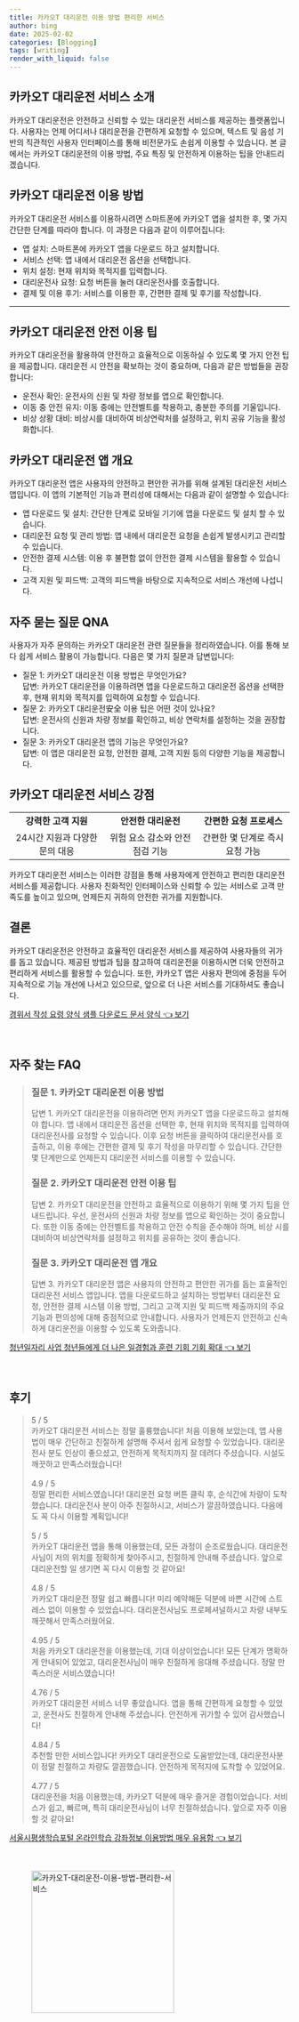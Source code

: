 ```yaml
---
title: 카카오T 대리운전 이용 방법 편리한 서비스
author: bing
date: 2025-02-02
categories: [Blogging]
tags: [writing]
render_with_liquid: false
---
```



<h2 id='카카오T 대리운전 소개'>카카오T 대리운전 서비스 소개</h2>

<p>카카오T 대리운전은 안전하고 신뢰할 수 있는 대리운전 서비스를 제공하는 플랫폼입니다. 사용자는 언제 어디서나 대리운전을 간편하게 요청할 수 있으며, 텍스트 및 음성 기반의 직관적인 사용자 인터페이스를 통해 비전문가도 손쉽게 이용할 수 있습니다. 본 글에서는 카카오T 대리운전의 이용 방법, 주요 특징 및 안전하게 이용하는 팁을 안내드리겠습니다.</p>

<h2 id='이용 방법'>카카오T 대리운전 이용 방법</h2>

<p>카카오T 대리운전 서비스를 이용하시려면 스마트폰에 카카오T 앱을 설치한 후, 몇 가지 간단한 단계를 따라야 합니다. 이 과정은 다음과 같이 이루어집니다:</p>

<ul>
    <li>앱 설치: 스마트폰에 카카오T 앱을 다운로드 하고 설치합니다.</li>
    <li>서비스 선택: 앱 내에서 대리운전 옵션을 선택합니다.</li>
    <li>위치 설정: 현재 위치와 목적지를 입력합니다.</li>
    <li>대리운전사 요청: 요청 버튼을 눌러 대리운전사를 호출합니다.</li>
    <li>결제 및 이용 후기: 서비스를 이용한 후, 간편한 결제 및 후기를 작성합니다.</li>
</ul>

<hr />

<h2 id='안전 이용 팁'>카카오T 대리운전 안전 이용 팁</h2>

<p>카카오T 대리운전을 활용하여 안전하고 효율적으로 이동하실 수 있도록 몇 가지 안전 팁을 제공합니다. 대리운전 시 안전을 확보하는 것이 중요하며, 다음과 같은 방법들을 권장합니다:</p>

<ul>
    <li>운전사 확인: 운전사의 신원 및 차량 정보를 앱으로 확인합니다.</li>
    <li>이동 중 안전 유지: 이동 중에는 안전벨트를 착용하고, 충분한 주의를 기울입니다.</li>
    <li>비상 상황 대비: 비상시를 대비하여 비상연락처를 설정하고, 위치 공유 기능을 활성화합니다.</li>
</ul>

<h2 id='카카오T 대리운전 앱 개요'>카카오T 대리운전 앱 개요</h2>

<p>카카오T 대리운전 앱은 사용자의 안전하고 편안한 귀가를 위해 설계된 대리운전 서비스 앱입니다. 이 앱의 기본적인 기능과 편리성에 대해서는 다음과 같이 설명할 수 있습니다:</p>

<ul>
    <li>앱 다운로드 및 설치: 간단한 단계로 모바일 기기에 앱을 다운로드 및 설치 할 수 있습니다.</li>
    <li>대리운전 요청 및 관리 방법: 앱 내에서 대리운전 요청을 손쉽게 발생시키고 관리할 수 있습니다.</li>
    <li>안전한 결제 시스템: 이용 후 불편함 없이 안전한 결제 시스템을 활용할 수 있습니다.</li>
    <li>고객 지원 및 피드백: 고객의 피드백을 바탕으로 지속적으로 서비스 개선에 나섭니다.</li>
</ul>

<h2 id='자주 묻는 질문'>자주 묻는 질문 QNA</h2>

<p>사용자가 자주 문의하는 카카오T 대리운전 관련 질문들을 정리하였습니다. 이를 통해 보다 쉽게 서비스 활용이 가능합니다. 다음은 몇 가지 질문과 답변입니다:</p>

<ul>
    <li>질문 1: 카카오T 대리운전 이용 방법은 무엇인가요? 
        <br>답변: 카카오T 대리운전을 이용하려면 앱을 다운로드하고 대리운전 옵션을 선택한 후, 현재 위치와 목적지를 입력하여 요청할 수 있습니다.</li>
    <li>질문 2: 카카오T 대리운전安全 이용 팁은 어떤 것이 있나요? 
        <br>답변: 운전사의 신원과 차량 정보를 확인하고, 비상 연락처를 설정하는 것을 권장합니다.</li>
    <li>질문 3: 카카오T 대리운전 앱의 기능은 무엇인가요?
        <br>답변: 이 앱은 대리운전 요청, 안전한 결제, 고객 지원 등의 다양한 기능을 제공합니다.</li>
</ul>

<h2 id='서비스 강점'>카카오T 대리운전 서비스 강점</h2>

<table>
    <tr>
        <td style="text-align: center; height: 17px;"><b>강력한 고객 지원</b></td>
        <td style="text-align: center; height: 17px;"><b>안전한 대리운전</b></td>
        <td style="text-align: center; height: 17px;"><b>간편한 요청 프로세스</b></td>
    </tr>
    <tr>
        <td style="text-align: center; height: 17px;">24시간 지원과 다양한 문의 대응</td>
        <td style="text-align: center; height: 17px;">위험 요소 감소와 안전 점검 기능</td>
        <td style="text-align: center; height: 17px;">간편한 몇 단계로 즉시 요청 가능</td>
    </tr>
</table>

<p>카카오T 대리운전 서비스는 이러한 강점을 통해 사용자에게 안전하고 편리한 대리운전 서비스를 제공합니다. 사용자 친화적인 인터페이스와 신뢰할 수 있는 서비스로 고객 만족도를 높이고 있으며, 언제든지 귀하의 안전한 귀가를 지원합니다.</p>

<h2 id='결론'>결론</h2>

<p>카카오T 대리운전은 안전하고 효율적인 대리운전 서비스를 제공하여 사용자들의 귀가를 돕고 있습니다. 제공된 방법과 팁을 참고하여 대리운전을 이용하시면 더욱 안전하고 편리하게 서비스를 활용할 수 있습니다. 또한, 카카오T 앱은 사용자 편의에 중점을 두어 지속적으로 기능 개선에 나서고 있으므로, 앞으로 더 나은 서비스를 기대하셔도 좋습니다.</p>


<p><a class="click-button" title="경위서 작성 요령 양식 샘플 다운로드 문서 양식" href="https://blackassets.github.io/posts/%EA%B2%BD%EC%9C%84%EC%84%9C-%EC%9E%91%EC%84%B1-%EC%9A%94%EB%A0%B9-%EC%96%91%EC%8B%9D-%EC%83%98%ED%94%8C-%EB%8B%A4%EC%9A%B4%EB%A1%9C%EB%93%9C-%EB%AC%B8%EC%84%9C-%EC%96%91%EC%8B%9D/" rel="dofollow">경위서 작성 요령 양식 샘플 다운로드 문서 양식 👈 보기</a></p><br>
<h2 id='자주_찾는_FAQ'>자주 찾는 FAQ</h2>
<div itemscope="" itemtype="https://schema.org/FAQPage">
<blockquote>
<div itemscope="" itemprop="mainEntity" itemtype="https://schema.org/Question">
<h3 itemprop="name">질문 1. 카카오T 대리운전 이용 방법</h3>
<div itemscope="" itemprop="acceptedAnswer" itemtype="https://schema.org/Answer">
<span itemprop="text">
<p>답변 1. 카카오T 대리운전을 이용하려면 먼저 카카오T 앱을 다운로드하고 설치해야 합니다. 앱 내에서 대리운전 옵션을 선택한 후, 현재 위치와 목적지를 입력하여 대리운전사를 요청할 수 있습니다. 이후 요청 버튼을 클릭하여 대리운전사를 호출하고, 이용 후에는 간편한 결제 및 후기 작성을 마무리할 수 있습니다. 간단한 몇 단계만으로 언제든지 대리운전 서비스를 이용할 수 있습니다.</p>
</span>
</div>
</div>
<div itemscope="" itemprop="mainEntity" itemtype="https://schema.org/Question">
<h3 itemprop="name">질문 2. 카카오T 대리운전 안전 이용 팁</h3>
<div itemscope="" itemprop="acceptedAnswer" itemtype="https://schema.org/Answer">
<span itemprop="text">
<p>답변 2. 카카오T 대리운전을 안전하고 효율적으로 이용하기 위해 몇 가지 팁을 안내드립니다. 우선, 운전사의 신원과 차량 정보를 앱으로 확인하는 것이 중요합니다. 또한 이동 중에는 안전벨트를 착용하고 안전 수칙을 준수해야 하며, 비상 시를 대비하여 비상연락처를 설정하고 위치를 공유하는 것이 좋습니다.</p>
</span>
</div>
</div>
<div itemscope="" itemprop="mainEntity" itemtype="https://schema.org/Question">
<h3 itemprop="name">질문 3. 카카오T 대리운전 앱 개요</h3>
<div itemscope="" itemprop="acceptedAnswer" itemtype="https://schema.org/Answer">
<span itemprop="text">
<p>답변 3. 카카오T 대리운전 앱은 사용자의 안전하고 편안한 귀가를 돕는 효율적인 대리운전 서비스 앱입니다. 앱을 다운로드하고 설치하는 방법부터 대리운전 요청, 안전한 결제 시스템 이용 방법, 그리고 고객 지원 및 피드백 제출까지의 주요 기능과 편의성에 대해 중점적으로 안내합니다. 사용자가 언제든지 안전하고 신속하게 대리운전을 이용할 수 있도록 도와줍니다.</p>
</span>
</div>
</div>
</blockquote>
</div>
<p><a class="click-button" title="청년일자리 사업 청년들에게 더 나은 일경험과 훈련 기회 기회 확대" href="https://blackassets.github.io/posts/%EC%B2%AD%EB%85%84%EC%9D%BC%EC%9E%90%EB%A6%AC-%EC%82%AC%EC%97%85-%EC%B2%AD%EB%85%84%EB%93%A4%EC%97%90%EA%B2%8C-%EB%8D%94-%EB%82%98%EC%9D%80-%EC%9D%BC%EA%B2%BD%ED%97%98%EA%B3%BC-%ED%9B%88%EB%A0%A8-%EA%B8%B0%ED%9A%8C-%EA%B8%B0%ED%9A%8C-%ED%99%95%EB%8C%80/" rel="dofollow">청년일자리 사업 청년들에게 더 나은 일경험과 훈련 기회 기회 확대 👈 보기</a></p><br>
<h2 id='후기'>후기</h2>
<div itemscope itemtype="https://schema.org/Product">
  <blockquote>
  <div itemprop="review" itemscope itemtype="https://schema.org/Review">
      <div itemprop="reviewRating" itemscope itemtype="https://schema.org/Rating"> <span itemprop="ratingValue">5</span> / <span itemprop="bestRating">5</span> </div>
      <span itemprop="reviewBody">카카오T 대리운전 서비스는 정말 훌륭했습니다! 처음 이용해 보았는데, 앱 사용법이 매우 간단하고 친절하게 설명해 주셔서 쉽게 요청할 수 있었습니다. 대리운전사 분도 인상이 좋으셨고, 안전하게 목적지까지 잘 데려다 주셨습니다. 시설도 깨끗하고 만족스러웠습니다!</span>
  </div>
  <br>
  <div itemprop="review" itemscope itemtype="https://schema.org/Review">
      <div itemprop="reviewRating" itemscope itemtype="https://schema.org/Rating"> <span itemprop="ratingValue">4.9</span> / <span itemprop="bestRating">5</span> </div>
      <span itemprop="reviewBody">정말 편리한 서비스였습니다! 대리운전 요청 버튼 클릭 후, 순식간에 차량이 도착했습니다. 대리운전사 분이 아주 친절하시고, 서비스가 깔끔하였습니다. 다음에도 꼭 다시 이용할 계획입니다!</span>
  </div>
  <br>
  <div itemprop="review" itemscope itemtype="https://schema.org/Review">
      <div itemprop="reviewRating" itemscope itemtype="https://schema.org/Rating"> <span itemprop="ratingValue">5</span> / <span itemprop="bestRating">5</span> </div>
      <span itemprop="reviewBody">카카오T 대리운전 앱을 통해 이용했는데, 모든 과정이 순조로웠습니다. 대리운전사님이 저의 위치를 정확하게 찾아주시고, 친절하게 안내해 주셨습니다. 앞으로 대리운전할 일 생기면 꼭 다시 이용할 것 같아요!</span>
  </div>
  <br>
  <div itemprop="review" itemscope itemtype="https://schema.org/Review">
      <div itemprop="reviewRating" itemscope itemtype="https://schema.org/Rating"> <span itemprop="ratingValue">4.8</span> / <span itemprop="bestRating">5</span> </div>
      <span itemprop="reviewBody">카카오T 대리운전 정말 쉽고 빠릅니다! 미리 예약해둔 덕분에 바쁜 시간에 스트레스 없이 이용할 수 있었습니다. 대리운전사님도 프로페셔널하시고 차량 내부도 깨끗해서 만족스러웠어요.</span>
  </div>
  <br>
  <div itemprop="review" itemscope itemtype="https://schema.org/Review">
      <div itemprop="reviewRating" itemscope itemtype="https://schema.org/Rating"> <span itemprop="ratingValue">4.95</span> / <span itemprop="bestRating">5</span> </div>
      <span itemprop="reviewBody">처음 카카오T 대리운전을 이용했는데, 기대 이상이었습니다! 모든 단계가 명확하게 안내되어 있었고, 대리운전사님이 매우 친절하게 응대해 주셨습니다. 정말 만족스러운 서비스였습니다!</span>
  </div>
  <br>
  <div itemprop="review" itemscope itemtype="https://schema.org/Review">
      <div itemprop="reviewRating" itemscope itemtype="https://schema.org/Rating"> <span itemprop="ratingValue">4.76</span> / <span itemprop="bestRating">5</span> </div>
      <span itemprop="reviewBody">카카오T 대리운전 서비스 너무 좋았습니다. 앱을 통해 간편하게 요청할 수 있었고, 운전사도 친절하게 안내해 주셨습니다. 안전하게 귀가할 수 있어 감사했습니다!</span>
  </div>
  <br>
  <div itemprop="review" itemscope itemtype="https://schema.org/Review">
      <div itemprop="reviewRating" itemscope itemtype="https://schema.org/Rating"> <span itemprop="ratingValue">4.84</span> / <span itemprop="bestRating">5</span> </div>
      <span itemprop="reviewBody">추천할 만한 서비스입니다! 카카오T 대리운전으로 도움받았는데, 대리운전사분이 정말 친절하고 차량도 깔끔했습니다. 안전하게 목적지에 도착할 수 있었어요.</span>
  </div>
  <br>
  <div itemprop="review" itemscope itemtype="https://schema.org/Review">
      <div itemprop="reviewRating" itemscope itemtype="https://schema.org/Rating"> <span itemprop="ratingValue">4.77</span> / <span itemprop="bestRating">5</span> </div>
      <span itemprop="reviewBody">대리운전을 처음 이용했는데, 카카오T 덕분에 매우 즐거운 경험이었습니다. 서비스가 쉽고, 빠르며, 특히 대리운전사님이 너무 친절하셨습니다. 앞으로 자주 이용할 것 같아요!</span>
  </div>
  </blockquote>
</div>
<p><a class="click-button" title="서울시평생학습포털 온라인학습 강좌정보 이용방법 매우 유용함" href="https://blackassets.github.io/posts/%EC%84%9C%EC%9A%B8%EC%8B%9C%ED%8F%89%EC%83%9D%ED%95%99%EC%8A%B5%ED%8F%AC%ED%84%B8-%EC%98%A8%EB%9D%BC%EC%9D%B8%ED%95%99%EC%8A%B5-%EA%B0%95%EC%A2%8C%EC%A0%95%EB%B3%B4-%EC%9D%B4%EC%9A%A9%EB%B0%A9%EB%B2%95-%EB%A7%A4%EC%9A%B0-%EC%9C%A0%EC%9A%A9%ED%95%A8/" rel="dofollow">서울시평생학습포털 온라인학습 강좌정보 이용방법 매우 유용함 👈 보기</a></p><br>
<figure class="image"><img src="https://blackassets.github.io/assets/img/thumbnail/카카오T-대리운전-이용-방법-편리한-서비스.webp" alt="카카오T-대리운전-이용-방법-편리한-서비스" width="256" height="256"></figure>